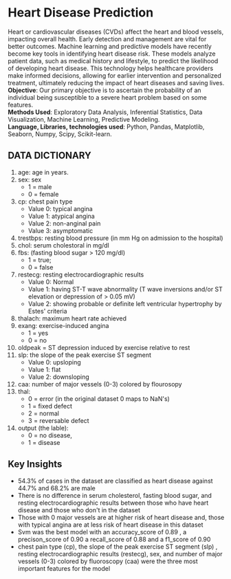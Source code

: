 # Heart Disease Prediction
Heart or cardiovascular diseases (CVDs) affect the heart and blood vessels, impacting overall health. Early detection and management are vital for better outcomes. Machine learning and predictive models have recently become key tools in identifying heart disease risk. These models analyze patient data, such as medical history and lifestyle, to predict the likelihood of developing heart disease. This technology helps healthcare providers make informed decisions, allowing for earlier intervention and personalized treatment, ultimately reducing the impact of heart diseases and saving lives.<br>
**Objective**: Our primary objective is to ascertain the probability of an individual being susceptible to a severe heart problem based on some features. <br>
**Methods Used**: Exploratory Data Analysis, Inferential Statistics, Data Visualization, Machine Learning, Predictive Modeling.<br>
**Language, Libraries, technologies used**: Python, Pandas, Matplotlib, Seaborn, Numpy, Scipy, Scikit-learn.<br>
## DATA DICTIONARY 

1. age: age in years.
2. sex: sex
    - 1 = male
    - 0 = female
3. cp: chest pain type
     - Value 0: typical angina
     - Value 1: atypical angina
     - Value 2: non-anginal pain
     - Value 3: asymptomatic
4. trestbps: resting blood pressure (in mm Hg on admission to the hospital)
5. chol: serum cholestoral in mg/dl
6. fbs: (fasting blood sugar > 120 mg/dl)
    - 1 = true;
    - 0 = false
7. restecg: resting electrocardiographic results
    - Value 0: Normal
    - Value 1: having ST-T wave abnormality (T wave inversions and/or ST elevation or depression of > 0.05 mV)
    - Value 2: showing probable or definite left ventricular hypertrophy by Estes' criteria
8. thalach: maximum heart rate achieved
9. exang: exercise-induced angina
    - 1 = yes
    - 0 = no
10. oldpeak = ST depression induced by exercise relative to rest
11. slp: the slope of the peak exercise ST segment
    - Value 0: upsloping
    - Value 1: flat
    - Value 2: downsloping
12. caa: number of major vessels (0-3) colored by flourosopy
13. thal:
    - 0 = error (in the original dataset 0 maps to NaN's)
    - 1 = fixed defect
    - 2 = normal
    - 3 = reversable defect
14. output (the lable):
    - 0 = no disease,
    - 1 = disease

## Key Insights 
- 54.3% of cases in the dataset are classified as heart disease against 44.7% and 68.2% are male
- There is no difference in serum cholesterol, fasting blood sugar, and resting electrocardiographic results between those who have heart disease and those who don't in the dataset
- Those with 0 major vessels are at higher risk of heart disease and, those with typical angina are at less risk of heart disease in this dataset
- Svm was the best model with an accuracy_score of 0.89 , a precison_score of 0.90 a recall_score of 0.88 and a f1_score of 0.90
- chest pain type (cp), the slope of the peak exercise ST segment (slp) , resting electrocardiographic results (restecg), sex, and number of major vessels (0-3) colored by fluoroscopy (caa) were the three most important features for the model
